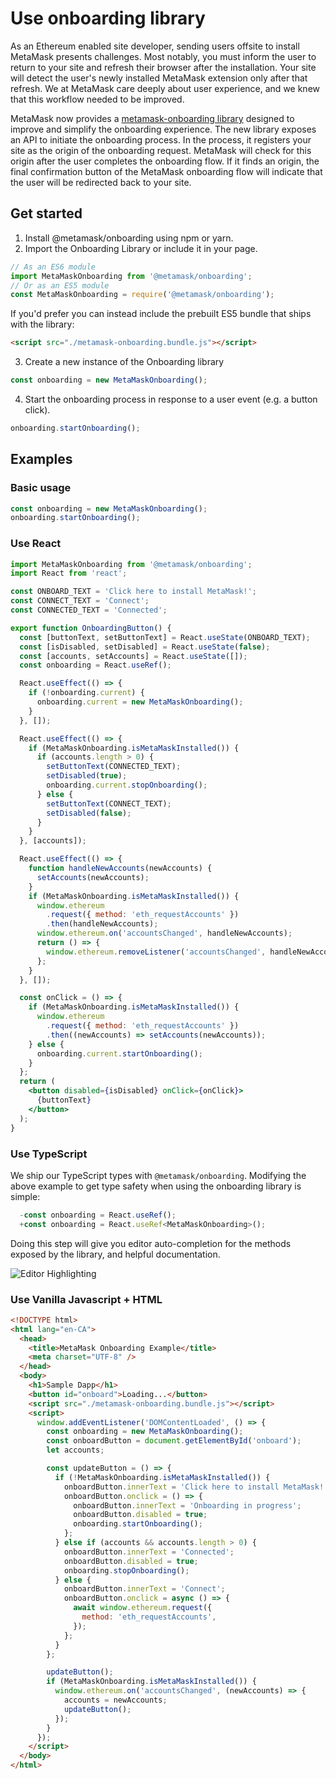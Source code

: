 # Use onboarding library

As an Ethereum enabled site developer, sending users offsite to install MetaMask presents challenges.
Most notably, you must inform the user to return to your site and refresh their browser after the
installation. Your site will detect the user's newly installed MetaMask extension only after that refresh.
We at MetaMask care deeply about user experience, and we knew that this workflow needed to be improved.

MetaMask now provides a [metamask-onboarding library](https://github.com/MetaMask/metamask-onboarding)
designed to improve and simplify the onboarding experience.
The new library exposes an API to initiate the onboarding process.
In the process, it registers your site as the origin of the onboarding request.
MetaMask will check for this origin after the user completes the onboarding flow. If it finds an origin, the final confirmation button of the MetaMask onboarding flow will indicate that the user will be redirected back to your site.

## Get started

1. Install @metamask/onboarding using npm or yarn.
2. Import the Onboarding Library or include it in your page.

```javascript
// As an ES6 module
import MetaMaskOnboarding from '@metamask/onboarding';
// Or as an ES5 module
const MetaMaskOnboarding = require('@metamask/onboarding');
```

If you'd prefer you can instead include the prebuilt ES5 bundle that ships with the library:

```html
<script src="./metamask-onboarding.bundle.js"></script>
```

3. Create a new instance of the Onboarding library

```javascript
const onboarding = new MetaMaskOnboarding();
```

4. Start the onboarding process in response to a user event (e.g. a button click).

```javascript
onboarding.startOnboarding();
```

## Examples

### Basic usage

```javascript
const onboarding = new MetaMaskOnboarding();
onboarding.startOnboarding();
```

### Use React

```jsx
import MetaMaskOnboarding from '@metamask/onboarding';
import React from 'react';

const ONBOARD_TEXT = 'Click here to install MetaMask!';
const CONNECT_TEXT = 'Connect';
const CONNECTED_TEXT = 'Connected';

export function OnboardingButton() {
  const [buttonText, setButtonText] = React.useState(ONBOARD_TEXT);
  const [isDisabled, setDisabled] = React.useState(false);
  const [accounts, setAccounts] = React.useState([]);
  const onboarding = React.useRef();

  React.useEffect(() => {
    if (!onboarding.current) {
      onboarding.current = new MetaMaskOnboarding();
    }
  }, []);

  React.useEffect(() => {
    if (MetaMaskOnboarding.isMetaMaskInstalled()) {
      if (accounts.length > 0) {
        setButtonText(CONNECTED_TEXT);
        setDisabled(true);
        onboarding.current.stopOnboarding();
      } else {
        setButtonText(CONNECT_TEXT);
        setDisabled(false);
      }
    }
  }, [accounts]);

  React.useEffect(() => {
    function handleNewAccounts(newAccounts) {
      setAccounts(newAccounts);
    }
    if (MetaMaskOnboarding.isMetaMaskInstalled()) {
      window.ethereum
        .request({ method: 'eth_requestAccounts' })
        .then(handleNewAccounts);
      window.ethereum.on('accountsChanged', handleNewAccounts);
      return () => {
        window.ethereum.removeListener('accountsChanged', handleNewAccounts);
      };
    }
  }, []);

  const onClick = () => {
    if (MetaMaskOnboarding.isMetaMaskInstalled()) {
      window.ethereum
        .request({ method: 'eth_requestAccounts' })
        .then((newAccounts) => setAccounts(newAccounts));
    } else {
      onboarding.current.startOnboarding();
    }
  };
  return (
    <button disabled={isDisabled} onClick={onClick}>
      {buttonText}
    </button>
  );
}
```

### Use TypeScript

We ship our TypeScript types with `@metamask/onboarding`. Modifying the above example to get type safety when using the onboarding library is simple:

```jsx
  -const onboarding = React.useRef();
  +const onboarding = React.useRef<MetaMaskOnboarding>();
```

Doing this step will give you editor auto-completion for the methods exposed by the library, and helpful documentation.

![Editor Highlighting](https://user-images.githubusercontent.com/4448075/85584481-ccc7ec00-b604-11ea-9b74-49c76ee0bf22.png)

### Use Vanilla Javascript + HTML

```html
<!DOCTYPE html>
<html lang="en-CA">
  <head>
    <title>MetaMask Onboarding Example</title>
    <meta charset="UTF-8" />
  </head>
  <body>
    <h1>Sample Dapp</h1>
    <button id="onboard">Loading...</button>
    <script src="./metamask-onboarding.bundle.js"></script>
    <script>
      window.addEventListener('DOMContentLoaded', () => {
        const onboarding = new MetaMaskOnboarding();
        const onboardButton = document.getElementById('onboard');
        let accounts;

        const updateButton = () => {
          if (!MetaMaskOnboarding.isMetaMaskInstalled()) {
            onboardButton.innerText = 'Click here to install MetaMask!';
            onboardButton.onclick = () => {
              onboardButton.innerText = 'Onboarding in progress';
              onboardButton.disabled = true;
              onboarding.startOnboarding();
            };
          } else if (accounts && accounts.length > 0) {
            onboardButton.innerText = 'Connected';
            onboardButton.disabled = true;
            onboarding.stopOnboarding();
          } else {
            onboardButton.innerText = 'Connect';
            onboardButton.onclick = async () => {
              await window.ethereum.request({
                method: 'eth_requestAccounts',
              });
            };
          }
        };

        updateButton();
        if (MetaMaskOnboarding.isMetaMaskInstalled()) {
          window.ethereum.on('accountsChanged', (newAccounts) => {
            accounts = newAccounts;
            updateButton();
          });
        }
      });
    </script>
  </body>
</html>
```
